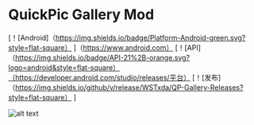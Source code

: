 # QuickPic Gallery Mod
[！[Android]（https://img.shields.io/badge/Platform-Android-green.svg?style=flat-square） ]（https://www.android.com） [！[API]（https://img.shields.io/badge/API-21%2B-orange.svg?logo=android&style=flat-square）（https://developer.android.com/studio/releases/平台） [！[发布]（https://img.shields.io/github/v/release/WSTxda/QP-Gallery-Releases?style=flat-square） ]
 
![alt text](https://i.imgur.com/gdYWGAg.png)



